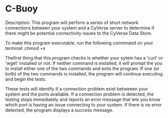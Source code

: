 # C-Buoy
Description: This program will perform a series of short network connections between your system and a CyVerse server to determine if there might be potential connectivity issues to the CyVerse Data Store. 

To make this program executable, run the following commnand on your terminal: chmod +x <filename>
  
Thefirst thing that this program checks is whether your sytem has a 'curl' or 'wget' installed or not. If neither command is installed, it will prompt the you to install either one of the two commands and exits the program. If one (or both) of the two commands is installed, the program will continue executing and begin the tests.

These tests will identify if a connection problem exist betweeen your system and the ports available. If a connection problem is detected, the testing stops immediately and reports an error message that lets you know which port is having an issue connecting to your system. If there is no error detected, the program displays a success message.
